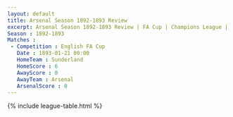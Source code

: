 ```yaml
---
layout: default
title: Arsenal Season 1892-1893 Review 
excerpt: Arsenal Season 1892-1893 Review | FA Cup | Champions League | League Cup 
Season : 1892-1893
Matches :
 - Competition : English FA Cup
   Date : 1893-01-21 00:00
   HomeTeam : Sunderland
   HomeScore : 6
   AwayScore : 0
   AwayTeam : Arsenal
   ArsenalScore : 0
---
```



{% include league-table.html %}